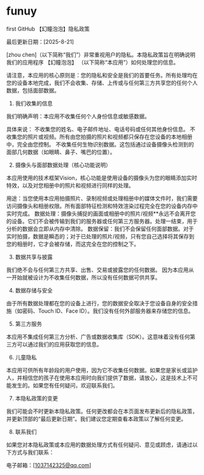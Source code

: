 # funuy
first GitHub
【幻瞳泡泡】隐私政策

最后更新日期：[2025-8-21]

[zhou chen]（以下简称“我们”）非常重视用户的隐私。本隐私政策旨在明确说明我们的应用程序 【幻瞳泡泡】 （以下简称“本应用”）如何处理您的信息。

请注意，本应用的核心原则是：您的隐私和安全是我们的首要任务。所有处理均在您的设备本地完成，我们不会收集、存储、上传或与任何第三方共享您的任何个人数据，包括面部数据。

1. 我们收集的信息

我们明确声明：本应用不收集任何个人身份信息或敏感数据。

具体来说：
不收集您的姓名、电子邮件地址、电话号码或任何其他身份信息。
不收集您的照片或视频。所有由您拍摄的照片和视频都只保存在您设备的本地相册中，完全由您控制。
不收集任何生物识别数据。这包括通过设备摄像头检测到的面部几何数据（如眼睛、鼻子、嘴巴的位置）。

2. 摄像头与面部数据处理（核心功能说明）

本应用使用的技术框架Vision，核心功能是使用设备的摄像头为您的眼睛添加实时特效，以及对您相册中的照片和视频进行同样的处理。

用途：当您使用本应用拍摄照片、录制视频或处理相册中的媒体文件时，我们需要访问摄像头和相册权限。所有面部特征检测和特效渲染过程完全在您的设备内存中实时完成。
数据处理：摄像头捕捉的画面或相册中的照片/视频**永远不会离开您的设备。它们不会被传输到我们的服务器或任何第三方服务器。处理一结束，用于分析的数据会立即从内存中清除。
数据保留：我们不会保留任何面部数据。对于实时拍摄，数据是瞬态的；对于已处理的照片/视频，只有您自己选择将其保存到您的相册时，它才会被存储，而这完全在您的控制之下。

3. 数据共享与披露

我们绝不会与任何第三方共享、出售、交易或披露您的任何数据。
因为本应用从一开始就被设计为不收集任何数据，所以没有任何数据可供共享。

 4. 数据存储与安全

由于所有数据处理都在您的设备上进行，您的数据安全取决于您设备自身的安全措施（如密码、Touch ID、Face ID）。我们没有任何外部服务器来存储您的信息。

 5. 第三方服务

本应用不集成任何第三方分析、广告或数据收集库（SDK）。这意味着没有任何第三方可以通过我们的应用获取您的信息。

 6. 儿童隐私

本应用可供所有年龄段的用户使用，因为它不收集任何数据。如果您是家长或监护人，并相信您的孩子在使用本应用时向我们提供了数据，请放心，这是技术上不可能发生的。如果您有任何疑问，欢迎联系我们。

 7. 本隐私政策的变更

我们可能会不时更新本隐私政策。任何更改都会在本页面发布更新后的隐私政策，并更新顶部的“最后更新日期”。我们建议您定期查看本政策以了解任何变更。

 8. 联系我们

如果您对本隐私政策或本应用的数据处理方式有任何疑问、意见或顾虑，请通过以下方式与我们联系：

电子邮箱：[1037142325@qq.com]
